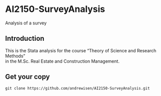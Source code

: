 # AI2150-SurveyAnalysis
Analysis of a survey
## Introduction

This is the Stata analysis for the course “Theory of Science and Research Methods”<br>
in the M.Sc. Real Estate and Construction Management.

## Get your copy
```
git clone https://github.com/andrewisen/AI2150-SurveyAnalysis.git
```
